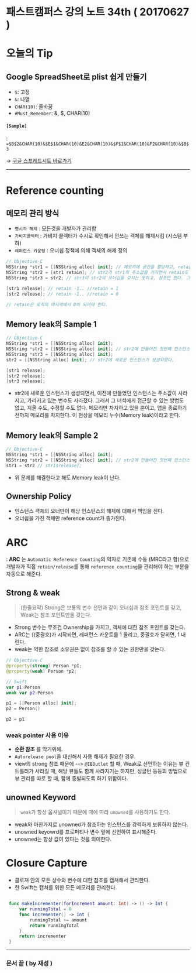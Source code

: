 # 패스트캠퍼스 강의 노트 34th ( 20170627 )

# 오늘의 Tip

## Google SpreadSheet로 plist 쉽게 만들기
 - `$`: 고정
 - `&`: 나열
 - `CHAR(10)`: 줄바꿈
 - `#Must_Remember`: &, $, CHAR(10)

#### `[Sample]`
 : `=$B$2&CHAR(10)&$E$1&CHAR(10)&E2&CHAR(10)&$F$1&CHAR(10)&F2&CHAR(10)&$B$3`

 → [구글 스프레드시트 바로가기](https://docs.google.com/spreadsheets/d/144mYHbhKwN1uWV5N3tBn3zHywVo8eivY1g6iL1b26BE/edit?usp=sharing)

---

# Reference counting

## 메모리 관리 방식 - `명시적 해제` : 모든것을 개발자가 관리함 - `가비지콜렉터` : 가비지 콜렉터가 수시로 확인해서 안쓰는 객체를 해제시킴 (시스템 부하)
 - `레퍼런스 카운팅` : 오너쉽 정책에 의해 객체의 해제 정의

```swift
// Objective-C
NSString *str1 = [[NSString alloc] init]; // 메모리에 공간을 할당하고, retain + 1이 된다.NSString *str2 = [str1 retain]; // str2가 str1의 주소값을 가지면서 retain도 가져간다. retain +1..NSString *str3 = str2; // str3이 str2의 오너십을 갖지는 못하고, 참조만 한다. 그러나 retain은 하지 않는다.[str1 release]; // retain -1.. //retain = 1[str2 release]; // retain -1.. //retain = 0

// retain은 로직의 마지막에서 0이 되어야 한다.
```

## Memory leak의 Sample 1

```swift
// Objective-C
NSString *str1 = [[NSString alloc] init];NSString *str2 = [[NSString alloc] init]; // str2에 만들어진 첫번째 인스턴스.NSString *str3 = [[NSString alloc] init];str2 = [[NSString alloc] init]; // str2에 새로운 인스턴스가 생성되었다.
[str1 release];[str2 release];[str3 release];
```
 - str2에 새로운 인스턴스가 생성되면서, 이전에 만들었던 인스턴스는 주소값이 사라지고, 가리키고 있는 변수도 사라졌다. 그래서 그 녀석에게 접근할 수 있는 방법도 없고, 지울 수도, 수정할 수도 없다. 메모리만 차지하고 있을 뿐이고, 앱을 종료하기 전까지 메모리를 차지한다. 이 현상을 메모리 누수(Memory leak)이라고 한다.

## Memory leak의 Sample 2

```swift
// Objective-C
NSString *str1 = [[NSString alloc] init];NSString *str2 = [[NSString alloc] init]; // str2에 만들어진 첫번째 인스턴스.str1 = str2 // str1srelease];
```
 - 위 문제를 해결한다고 해도 Memory leak이 난다.

## Ownership Policy - 인스턴스 객체의 오너만이 해당 인스턴스의 해제에 대해서 책임을 진다.
 - 오너쉽을 가진 객체만 reference count가 증가된다.


# ARC : **ARC** 는 `Automatic Reference Counting`의 약자로 기존에 수동 (MRC라고 함)으로 개발자가 직접 `retain/release`를 통해 `reference counting`을 관리해야 하는 부분을 자동으로 해준다.

## Strong & weak
> (한줄요약) Strong은 보통의 변수 선언과 같이 오너십과 참조 포인트를 갖고, Weak는 참조 포인트만을 갖는다.

 - Strong 변수는 무조건 Ownership을 가지고, 객체에 대한 참조 포인트를 갖는다.
 - ARC는 {(중괄호)가 시작되면, 레퍼런스 카운트를 1 올리고, 중괄호가 닫히면, 1 내린다.
 - weak는 약한 참조로 소유권은 없이 참조를 할 수 있는 권한만을 갖는다.

```swift
// Objective-C@property(strong) Person *p1;@property(weak) Person *p2;

// Swift
var p1:Personweak var p2:Person
```

```swift
p1 = [[Person alloc] init];p2 = Person()p2 = p1
```

### weak pointer 사용 이유 - **순환 참조** 를 막기위해.
 - `Autorelease pool`을 대신해서 자동 해제가 필요한 경우.
 - view의 strong 참조 때문에 --> `@IBOutlet` 할 때, Weak로 선언하는 이유는 뷰 컨트롤러가 사라질 때, 해당 뷰들도 함께 사라지기는 하지만, 싱글턴 등등의 방법으로 뷰 관리를 따로 할 때, 함께 증발되도록 하기 위함이다.

## unowned Keyword
> `weak`가 항상 옵셔널이기 때문에 때에 따라 `unowned`를 사용하기도 한다.

 - weak와 마찬가지로 unowned가 참조하는 인스턴스를 강력하게 보류하지 않는다.
 - unowned keyowrd를 프로퍼티나 변수 앞에 선언하여 표시해준다.
 - unowned는 항상 값이 있다는 것을 의미한다.


# Closure Capture

 - 클로져 안의 모든 상수와 변수에 대한 참조를 캡쳐해서 관리한다.
 - 한 Swift는 캡쳐를 위한 모든 메모리를 관리한다.


```swift
 func makeIncrementer(forIncrement amount: Int) -> () -> Int {     var runningTotal = 0     func incrementer() -> Int {         runningTotal += amount         return runningTotal     }     return incrementer }
```

---
### 문서 끝 ( by 재성 )